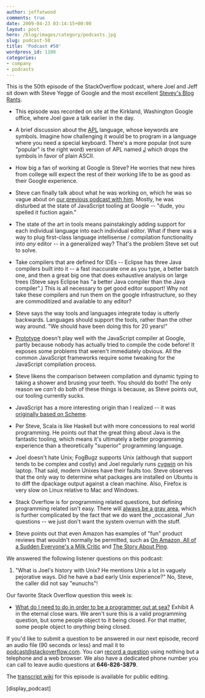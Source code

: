 ```yaml
---
author: jeffatwood
comments: true
date: 2009-04-23 03:14:15+00:00
layout: post
hero: /blog/images/category/podcasts.jpg
slug: podcast-50
title: 'Podcast #50'
wordpress_id: 1108
categories:
- company
- podcasts
---
```



This is the 50th episode of the StackOverflow podcast, where Joel and Jeff sit down with Steve Yegge of Google and the most excellent [Stevey's Blog Rants](http://steve-yegge.blogspot.com/).






  * This episode was recorded on site at the Kirkland, Washington Google office, where Joel gave a talk earlier in the day.


  * A brief discussion about the [APL](http://en.wikipedia.org/wiki/APL_(programming_language)) language, whose keywords are symbols. Imagine how challenging it would be to program in a language where you need a special keyboard. There's a more popular (not sure "popular" is the right word) version of APL named [J](http://en.wikipedia.org/wiki/J_(programming_language)) which drops the symbols in favor of plain ASCII.


  * How big a fan of working at Google is Steve? He worries that new hires from college will expect the rest of their working life to be as good as their Google experience.


  * Steve can finally talk about what he was working on, which he was so vague about on [our previous podcast with him](http://blog.stackoverflow.com/2008/10/podcast-25/). Mostly, he was disturbed at the state of JavaScript tooling at Google -- "dude, you spelled it fuction again."


  * The state of the art in tools means painstakingly adding support for each individual language into each individual editor. What if there was a way to plug first-class language intellisense / compilation functionality into _any_ editor -- in a generalized way? That's the problem Steve set out to solve.


  * Take compilers that are defined for IDEs -- Eclipse has three Java compilers built into it -- a fast inaccurate one as you type, a better batch one, and then a great big one that does exhaustive analysis on large trees (Steve says Eclipse has "a better Java compiler than the Java compiler".) This is all necessary to get good editor support! Why not take these compilers and run them on the google infrastructure, so they are commoditized and available to any editor?


  * Steve says the way tools and languages integrate today is utterly backwards. Languages should support the tools, rather than the other way around. "We should have been doing this for 20 years!"  



  * [Prototype](http://www.prototypejs.org/) doesn't play well with the JavaScript compiler at Google, partly because nobody has actually tried to compile the code before! It exposes some problems that weren't immediately obvious. All the common JavaScript frameworks require some tweaking for the JavaScript compilation process.


  * Steve likens the comparison between compilation and dynamic typing to taking a shower and brusing your teeth. You should do both! The only reason we _can't_ do both of these things is because, as Steve points out, our tooling currently sucks.  



  * JavaScript has a more interesting origin than I realized -- it was [originally based on Scheme](http://en.wikipedia.org/wiki/JavaScript).


  * Per Steve, Scala is like Haskell but with more concessions to real world programming. He points out that the great thing about Java is the fantastic tooling, which means it's ultimately a better programming experience than a theoretically "superior" programming language.


  * Joel doesn't hate Unix; FogBugz supports Unix (although that support tends to be complex and costly) and Joel regularly runs [cygwin](http://www.cygwin.com/) on his laptop. That said, modern Unixes have their faults too. Steve observes that the only way to determine what packages are installed on Ubuntu is to diff the dpackage output against a clean machine. Also, Firefox is very slow on Linux relative to Mac and Windows.


  * Stack Overflow is for programming related questions, but defining programming related isn't easy. There will [always be a gray area](http://blog.stackoverflow.com/2009/04/the-stack-overflow-question-lifecycle/), which is further complicated by the fact that we do want the _occasional _fun questions -- we just don't want the system overrun with the stuff.


  * Steve points out that even Amazon has examples of "fun" product reviews that wouldn't normally be permitted, such as [On Amazon, All of a Sudden Everyone's a Milk Critic](http://www.nytimes.com/2006/08/09/technology/09milk.html?ex=1312776000&en=83840f92baf3863d&ei=5090&partner=rssuserland&emc=rss&pagewanted=all) and [The Story About Ping](http://www.amazon.com/Story-About-Ping-Marjorie-Flack/dp/0140502416).  





We answered the following listener questions on this podcast:






  1. "What is Joel's history with Unix? He mentions Unix a lot in vaguely pejorative ways. Did he have a bad early Unix experience?" No, Steve, the caller did not say "eunuchs"!  





Our favorite Stack Overflow question this week is:






  * [What do I need to do in order to be a programmer out at sea?](http://stackoverflow.com/questions/766935/what-do-i-need-to-do-in-order-to-be-a-programmer-out-at-sea) Exhibit A in the eternal close wars. We aren't sure this is a valid programming question, but some people object to it being closed. For that matter, some people object to _anything_ being closed.  






If you'd like to submit a question to be answered in our next episode, record an audio file (90 seconds or less) and mail it to [podcast@stackoverflow.com](mailto:podcast@stackoverflow.com). You can [record a question](http://blog.stackoverflow.com/index.php/2008/05/recording-podcast-questions-using-your-telephone/) using nothing but a telephone and a web browser. We also have a dedicated phone number you can call to leave audio questions at **646-826-3879**.






The [transcript wiki](https://stackoverflow.fogbugz.com/default.asp?W29043) for this episode is available for public editing.






[display_podcast]




